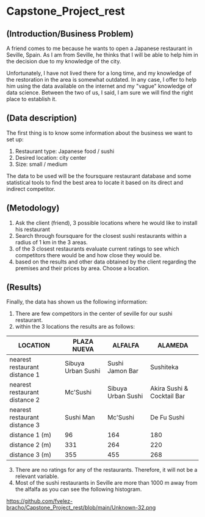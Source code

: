 # Capstone_Project_rest 
## (Introduction/Business Problem)
A friend comes to me because he wants to open a Japanese restaurant in Seville, Spain. As I am from Seville, he thinks that I will be able to help him in the    decision due to my knowledge of the city.

Unfortunately, I have not lived there for a long time, and my knowledge of the restoration in the area is somewhat outdated.
In any case, I offer to help him using the data available on the internet and my "vague" knowledge of data science.
Between the two of us, I said, I am sure we will find the right place to establish it.

## (Data description)
The first thing is to know some information about the business we want to set up:
  1. Restaurant type: Japanese food / sushi
  2. Desired location: city center
  3. Size: small / medium

The data to be used will be the foursquare restaurant database and some statistical tools to find the best area to locate it based on its direct and indirect competitor.

## (Metodology)
  1. Ask the client (friend), 3 possible locations where he would like to install his restaurant
  2. Search through foursquare for the closest sushi restaurants within a radius of 1 km in the 3 areas.
  3. of the 3 closest restaurants evaluate current ratings to see which competitors there would be and how close they would be.
  4. based on the results and other data obtained by the client regarding the premises and their prices by area. Choose a location.

## (Results)
  Finally, the data has shown us the following information:

1. There are few competitors in the center of seville for our sushi restaurant.
2. within the 3 locations the results are as follows:

| LOCATION| PLAZA NUEVA| ALFALFA| ALAMEDA|
| ----- | ---- | ----- | ----- |
|nearest restaurant distance 1 | Sibuya Urban Sushi| Sushi Jamon Bar| Sushiteka|
|nearest restaurant distance 2 | Mc'Sushi | Sibuya Urban Sushi| Akira Sushi & Cocktail Bar|
|nearest restaurant distance 3 | Sushi Man | Mc'Sushi | De Fu Sushi|
|distance 1 (m)| 96| 164| 180|
|distance 2 (m)| 331 | 264| 220|
|distance 3 (m)| 355 | 455 | 268|

3. There are no ratings for any of the restaurants. Therefore, it will not be a relevant variable.
4. Most of the sushi restaurants in Seville are more than 1000 m away from the alfalfa as you can see the following histogram.

https://github.com/fvelez-bracho/Capstone_Project_rest/blob/main/Unknown-32.png
